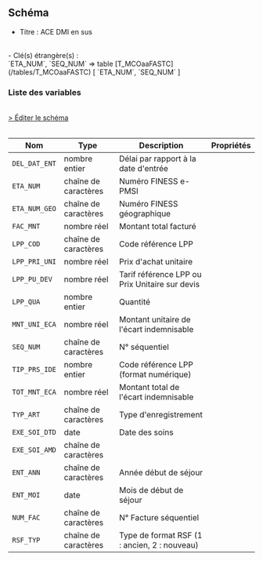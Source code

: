 ## Schéma

- Titre : ACE DMI en sus
<br />
- Clé(s) étrangère(s) : <br />
`ETA_NUM`, `SEQ_NUM` => table [T_MCOaaFASTC](/tables/T_MCOaaFASTC) [ `ETA_NUM`, `SEQ_NUM` ]<br />

### Liste des variables
<br />
<div>
    <a href="https://gitlab.com/healthdatahub/schema-snds/edit/master/schemas/PMSI%20MCO/T_MCOaaFPSTC.json"  
    arget="_blank" rel="noopener noreferrer">> Éditer le schéma</a>
    <OutboundLink />
</div>
<br />

Nom|Type|Description|Propriétés
-|-|-|-
`DEL_DAT_ENT`|nombre entier|Délai par rapport à la date d&#x27;entrée||
`ETA_NUM`|chaîne de caractères|Numéro FINESS e-PMSI||
`ETA_NUM_GEO`|chaîne de caractères|Numéro FINESS géographique||
`FAC_MNT`|nombre réel|Montant total facturé||
`LPP_COD`|chaîne de caractères|Code référence LPP||
`LPP_PRI_UNI`|nombre réel|Prix d&#x27;achat unitaire||
`LPP_PU_DEV`|nombre réel|Tarif référence LPP ou Prix Unitaire sur devis||
`LPP_QUA`|nombre entier|Quantité||
`MNT_UNI_ECA`|nombre réel|Montant unitaire de l&#x27;écart indemnisable||
`SEQ_NUM`|chaîne de caractères|N° séquentiel||
`TIP_PRS_IDE`|nombre entier|Code référence LPP (format numérique)||
`TOT_MNT_ECA`|nombre réel|Montant total de l&#x27;écart indemnisable||
`TYP_ART`|chaîne de caractères|Type d&#x27;enregistrement||
`EXE_SOI_DTD`|date|Date des soins||
`EXE_SOI_AMD`|chaîne de caractères|||
`ENT_ANN`|chaîne de caractères|Année début de séjour||
`ENT_MOI`|date|Mois de début de séjour||
`NUM_FAC`|chaîne de caractères|N° Facture séquentiel||
`RSF_TYP`|chaîne de caractères|Type de format RSF (1 : ancien, 2 : nouveau)||

